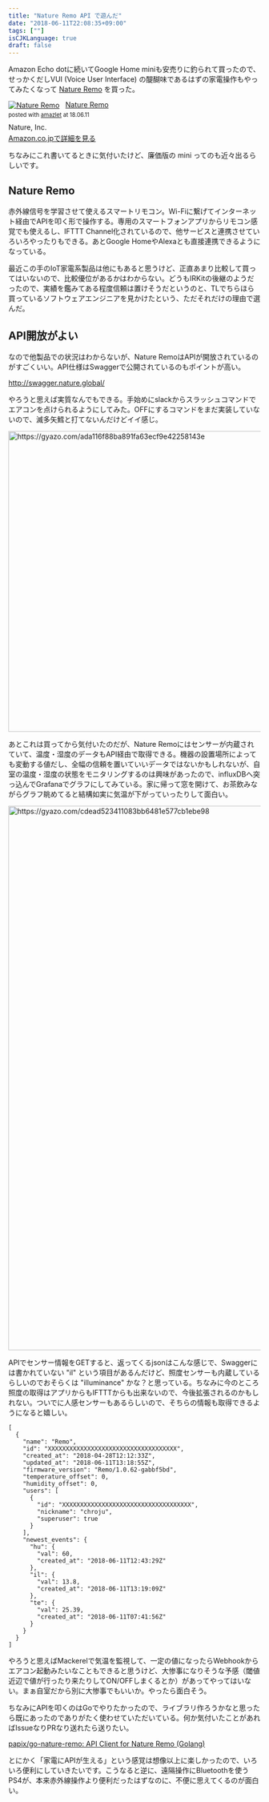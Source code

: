 ```yaml
---
title: "Nature Remo API で遊んだ"
date: "2018-06-11T22:08:35+09:00"
tags: [""]
isCJKLanguage: true
draft: false
---
```


Amazon Echo dotに続いてGoogle Home miniも安売りに釣られて買ったので、せっかくだしVUI (Voice User Interface) の醍醐味であるはずの家電操作もやってみたくなって [Nature Remo](https://nature.global/) を買った。

<div class="amazlet-box" style="margin-bottom:0px;"><div class="amazlet-image" style="float:left;margin:0px 12px 1px 0px;"><a href="http://www.amazon.co.jp/exec/obidos/ASIN/B06XCQFP96/diary081213-22/ref=nosim/" name="amazletlink" target="_blank"><img src="https://images-fe.ssl-images-amazon.com/images/I/31MkeLD6o3L._SL160_.jpg" alt="Nature Remo" style="border: none;" /></a></div><div class="amazlet-info" style="line-height:120%; margin-bottom: 10px"><div class="amazlet-name" style="margin-bottom:10px;line-height:120%"><a href="http://www.amazon.co.jp/exec/obidos/ASIN/B06XCQFP96/diary081213-22/ref=nosim/" name="amazletlink" target="_blank">Nature Remo</a><div class="amazlet-powered-date" style="font-size:80%;margin-top:5px;line-height:120%">posted with <a href="http://www.amazlet.com/" title="amazlet" target="_blank">amazlet</a> at 18.06.11</div></div><div class="amazlet-detail">Nature, Inc. <br /></div><div class="amazlet-sub-info" style="float: left;"><div class="amazlet-link" style="margin-top: 5px"><a href="http://www.amazon.co.jp/exec/obidos/ASIN/B06XCQFP96/diary081213-22/ref=nosim/" name="amazletlink" target="_blank">Amazon.co.jpで詳細を見る</a></div></div></div><div class="amazlet-footer" style="clear: left"></div></div>

ちなみにこれ書いてるときに気付いたけど、廉価版の mini ってのも近々出るらしいです。

Nature Remo
-----------

赤外線信号を学習させて使えるスマートリモコン。Wi-Fiに繋げてインターネット経由でAPIを叩く形で操作する。専用のスマートフォンアプリからリモコン感覚でも使えるし、IFTTT Channel化されているので、他サービスと連携させていろいろやったりもできる。あとGoogle HomeやAlexaとも直接連携できるようになっている。

最近この手のIoT家電系製品は他にもあると思うけど、正直あまり比較して買ってはいないので、比較優位があるかはわからない。どうもIRKitの後継のようだったので、実績を鑑みてある程度信頼は置けそうだというのと、TLでちらほら買っているソフトウェアエンジニアを見かけたという、ただそれだけの理由で選んだ。

API開放がよい
-------------

なので他製品での状況はわからないが、Nature RemoはAPIが開放されているのがすごくいい。API仕様はSwaggerで公開されているのもポイントが高い。

http://swagger.nature.global/

やろうと思えば実質なんでもできる。手始めにslackからスラッシュコマンドでエアコンを点けられるようにしてみた。OFFにするコマンドをまだ実装していないので、滅多矢鱈と打てないんだけどイイ感じ。

<a href="https://gyazo.com/ada116f88ba891fa63ecf9e42258143e"><img src="https://i.gyazo.com/ada116f88ba891fa63ecf9e42258143e.png" alt="https://gyazo.com/ada116f88ba891fa63ecf9e42258143e" width="601"/></a>

あとこれは買ってから気付いたのだが、Nature Remoにはセンサーが内蔵されていて、温度・湿度のデータもAPI経由で取得できる。機器の設置場所によっても変動する値だし、全幅の信頼を置いていいデータではないかもしれないが、自室の温度・湿度の状態をモニタリングするのは興味があったので、influxDBへ突っ込んでGrafanaでグラフにしてみている。家に帰って窓を開けて、お茶飲みながらグラフ眺めてると結構如実に気温が下がっていったりして面白い。

<a href="https://gyazo.com/cdead523411083bb6481e577cb1ebe98"><img src="https://i.gyazo.com/cdead523411083bb6481e577cb1ebe98.png" alt="https://gyazo.com/cdead523411083bb6481e577cb1ebe98" width="1088"/></a>

APIでセンサー情報をGETすると、返ってくるjsonはこんな感じで、Swaggerには書かれていない "il" という項目があるんだけど、照度センサーも内蔵しているらしいのでおそらくは "illuminance" かな？と思っている。ちなみに今のところ照度の取得はアプリからもIFTTTからも出来ないので、今後拡張されるのかもしれない。ついでに人感センサーもあるらしいので、そちらの情報も取得できるようになると嬉しい。

```
[
  {
    "name": "Remo",
    "id": "XXXXXXXXXXXXXXXXXXXXXXXXXXXXXXXXXXXX",
    "created_at": "2018-04-28T12:12:33Z",
    "updated_at": "2018-06-11T13:18:55Z",
    "firmware_version": "Remo/1.0.62-gabbf5bd",
    "temperature_offset": 0,
    "humidity_offset": 0,
    "users": [
      {
        "id": "XXXXXXXXXXXXXXXXXXXXXXXXXXXXXXXXXXXX",
        "nickname": "chroju",
        "superuser": true
      }
    ],
    "newest_events": {
      "hu": {
        "val": 60,
        "created_at": "2018-06-11T12:43:29Z"
      },
      "il": {
        "val": 13.8,
        "created_at": "2018-06-11T13:19:09Z"
      },
      "te": {
        "val": 25.39,
        "created_at": "2018-06-11T07:41:56Z"
      }
    }
  }
]
```

やろうと思えばMackerelで気温を監視して、一定の値になったらWebhookからエアコン起動みたいなこともできると思うけど、大惨事になりそうな予感（閾値近辺で値が行ったり来たりしてON/OFFしまくるとか）があってやってはいない。まぁ自室だから別に大惨事でもいいか。やったら面白そう。


ちなみにAPIを叩くのはGoでやりたかったので、ライブラリ作ろうかなと思ったら既にあったのでありがたく使わせていただいている。何か気付いたことがあればIssueなりPRなり送れたら送りたい。

[papix/go-nature-remo: API Client for Nature Remo (Golang)](https://github.com/papix/go-nature-remo)

とにかく「家電にAPIが生える」という感覚は想像以上に楽しかったので、いろいろ便利にしていきたいです。こうなると逆に、遠隔操作にBluetoothを使うPS4が、本来赤外線操作より便利だったはずなのに、不便に思えてくるのが面白い。
